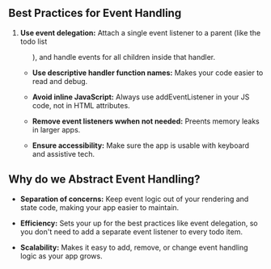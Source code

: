 ## Best Practices for Event Handling

1. **Use event delegation:** Attach a single event listener to a parent (like the todo list <ul>), and handle events for all children inside that handler.

2. **Use descriptive handler function names:** Makes your code easier to read and debug.

3. **Avoid inline JavaScript:**  Always use addEventListener in your JS code, not in HTML attributes.

4. **Remove event listeners wwhen not needed:** Preents memory leaks in larger apps.

5. **Ensure accessibility:** Make sure the app is usable with keyboard and assistive tech.

## Why do we Abstract Event Handling?

- **Separation of concerns:** Keep event logic out of your rendering and state code, making your app easier to maintain.

- **Efficiency:** Sets your up for the best practices like event delegation, so you don't need to add a separate event listener to every todo item.

- **Scalability:** Makes it easy to add, remove, or change event handling logic as your app grows.

